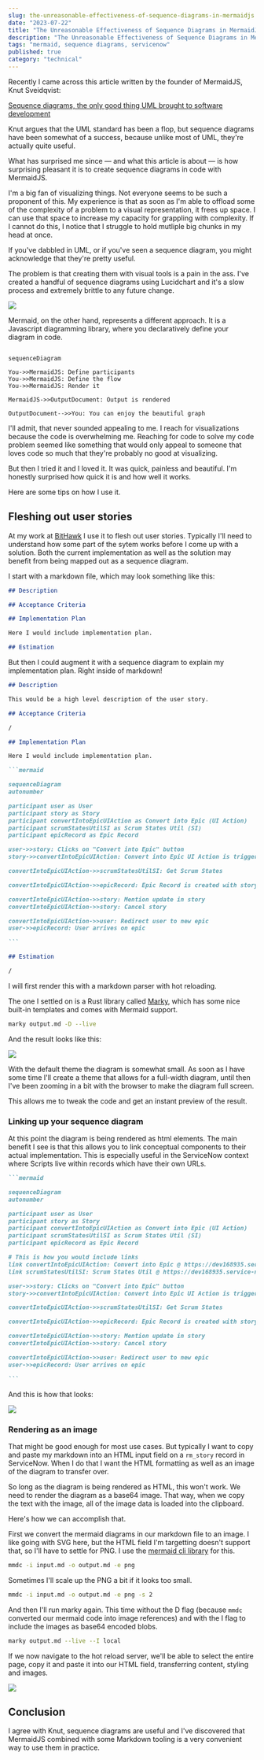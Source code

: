 ```yaml
---
slug: the-unreasonable-effectiveness-of-sequence-diagrams-in-mermaidjs
date: "2023-07-22"
title: "The Unreasonable Effectiveness of Sequence Diagrams in MermaidJS"
description: "The Unreasonable Effectiveness of Sequence Diagrams in MermaidJS"
tags: "mermaid, sequence diagrams, servicenow"
published: true
category: "technical"
---
```


Recently I came across this article written by the founder of MermaidJS, Knut Sveidqvist:

[Sequence diagrams, the only good thing UML brought to software development](https://www.mermaidchart.com/blog/posts/sequence-diagrams-the-good-thing-uml-brought-to-software-development)

Knut argues that the UML standard has been a flop, but sequence diagrams have been somewhat of a success, because unlike most of UML, they're actually quite useful.

What has surprised me since — and what this article is about — is how surprising pleasant it is to create sequence diagrams in code with MermaidJS.

I'm a big fan of visualizing things. Not everyone seems to be such a proponent of this. My experience is that as soon as I'm able to offload some of the complexity of a problem to a visual representation, it frees up space. I can use that space to increase my capacity for grappling with complexity. If I cannot do this, I notice that I struggle to hold mutliple big chunks in my head at once.

If you've dabbled in UML, or if you've seen a sequence diagram, you might acknowledge that they're pretty useful.

The problem is that creating them with visual tools is a pain in the ass. I've created a handful of sequence diagrams using Lucidchart and it's a slow process and extremely brittle to any future change.

![](images/20230722154740.png)

Mermaid, on the other hand, represents a different approach. It is a Javascript diagramming library, where you declaratively define your diagram in code.

```mermaid

sequenceDiagram

You->>MermaidJS: Define participants
You->>MermaidJS: Define the flow
You->>MermaidJS: Render it

MermaidJS->>OutputDocument: Output is rendered

OutputDocument-->>You: You can enjoy the beautiful graph

```

I'll admit, that never sounded appealing to me. I reach for visualizations because the code is overwhelming me. Reaching for code to solve my code problem seemed like something that would only appeal to someone that loves code so much that they're probably no good at visualizing.

But then I tried it and I loved it. It was quick, painless and beautiful. I'm honestly surprised how quick it is and how well it works.

Here are some tips on how I use it.

## Fleshing out user stories

At my work at [BitHawk](https://bithawk.ch) I use it to flesh out user stories. Typically I'll need to understand how some part of the sytem works before I come up with a solution. Both the current implementation as well as the solution may benefit from being mapped out as a sequence diagram.

I start with a markdown file, which may look something like this:

```md
## Description

## Acceptance Criteria

## Implementation Plan

Here I would include implementation plan.

## Estimation
```

But then I could augment it with a sequence diagram to explain my implementation plan. Right inside of markdown!

````md
## Description

This would be a high level description of the user story.

## Acceptance Criteria

/

## Implementation Plan

Here I would include implementation plan.

```mermaid

sequenceDiagram
autonumber

participant user as User
participant story as Story
participant convertIntoEpicUIAction as Convert into Epic (UI Action)
participant scrumStatesUtilSI as Scrum States Util (SI)
participant epicRecord as Epic Record

user->>story: Clicks on "Convert into Epic" button
story->>convertIntoEpicUIAction: Convert into Epic UI Action is triggered

convertIntoEpicUIAction->>scrumStatesUtilSI: Get Scrum States

convertIntoEpicUIAction->>epicRecord: Epic Record is created with story fields

convertIntoEpicUIAction->>story: Mention update in story
convertIntoEpicUIAction->>story: Cancel story

convertIntoEpicUIAction->>user: Redirect user to new epic
user->>epicRecord: User arrives on epic

```

## Estimation

/
````

I will first render this with a markdown parser with hot reloading.

The one I settled on is a Rust library called [Marky](https://github.com/npm/marky-markdown), which has some nice built-in templates and comes with Mermaid support.

```bash
marky output.md -D --live
```

And the result looks like this:

![](images/20230722171418.png)

With the default theme the diagram is somewhat small. As soon as I have some time I'll create a theme that allows for a full-width diagram, until then I've been zooming in a bit with the browser to make the diagram full screen.

This allows me to tweak the code and get an instant preview of the result.

### Linking up your sequence diagram

At this point the diagram is being rendered as html elements. The main benefit I see is that this allows you to link conceptual components to their actual implementation. This is especially useful in the ServiceNow context where Scripts live within records which have their own URLs.

````markdown
```mermaid

sequenceDiagram
autonumber

participant user as User
participant story as Story
participant convertIntoEpicUIAction as Convert into Epic (UI Action)
participant scrumStatesUtilSI as Scrum States Util (SI)
participant epicRecord as Epic Record

# This is how you would include links
link convertIntoEpicUIAction: Convert into Epic @ https://dev168935.service-now.com/nav_to.do?uri=sys_ui_action.do?sys_id=80e97a04ef301000a7450fa3f82256c0
link scrumStatesUtilSI: Scrum States Util @ https://dev168935.service-now.com/nav_to.do?uri=sys_script_include.do?sys_id=30d6f144cb50330078e8dcbcf7076d6c

user->>story: Clicks on "Convert into Epic" button
story->>convertIntoEpicUIAction: Convert into Epic UI Action is triggered

convertIntoEpicUIAction->>scrumStatesUtilSI: Get Scrum States

convertIntoEpicUIAction->>epicRecord: Epic Record is created with story fields

convertIntoEpicUIAction->>story: Mention update in story
convertIntoEpicUIAction->>story: Cancel story

convertIntoEpicUIAction->>user: Redirect user to new epic
user->>epicRecord: User arrives on epic

```
````

And this is how that looks:

![](images/20230722172930.gif)

### Rendering as an image

That might be good enough for most use cases. But typically I want to copy and paste my markdown into an HTML input field on a `rm_story` record in ServiceNow. When I do that I want the HTML formatting as well as an image of the diagram to transfer over.

So long as the diagram is being rendered as HTML, this won't work. We need to render the diagram as a base64 image. That way, when we copy the text with the image, all of the image data is loaded into the clipboard.

Here's how we can accomplish that.

First we convert the mermaid diagrams in our markdown file to an image. I like going with SVG here, but the HTML field I'm targetting doesn't support that, so I'll have to settle for PNG. I use the [mermaid cli library](https://github.com/mermaid-js/mermaid-cli) for this.

```bash
mmdc -i input.md -o output.md -e png
```

Sometimes I'll scale up the PNG a bit if it looks too small.

```bash
mmdc -i input.md -o output.md -e png -s 2
```

And then I'll run marky again. This time without the D flag (because `mmdc` converted our mermaid code into image references) and with the I flag to include the images as base64 encoded blobs.

```bash
marky output.md --live --I local
```

If we now navigate to the hot reload server, we'll be able to select the entire page, copy it and paste it into our HTML field, transferring content, styling and images.

![](images/20230722175514.gif)

## Conclusion

I agree with Knut, sequence diagrams are useful and I've discovered that MermaidJS combined with some Markdown tooling is a very convenient way to use them in practice.
